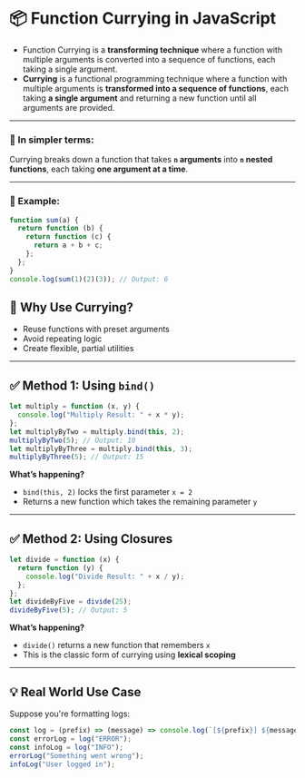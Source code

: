 # 📦 Function Currying in JavaScript
- Function Currying is a **transforming technique** where a function with multiple arguments is converted into a sequence of functions, each taking a single argument.
- **Currying** is a functional programming technique where a function with multiple arguments is **transformed into a sequence of functions**, each taking **a single argument** and returning a new function until all arguments are provided.

---

### 🧠 In simpler terms:
Currying breaks down a function that takes **`n` arguments** into **`n` nested functions**, each taking **one argument at a time**.

---

### 🧪 Example:
```js
function sum(a) {
  return function (b) {
    return function (c) {
      return a + b + c;
    };
  };
}
console.log(sum(1)(2)(3)); // Output: 6
```

## 🧠 Why Use Currying?
- Reuse functions with preset arguments
- Avoid repeating logic
- Create flexible, partial utilities

---

## ✅ Method 1: Using `bind()`
```js
let multiply = function (x, y) {
  console.log("Multiply Result: " + x * y);
};
let multiplyByTwo = multiply.bind(this, 2);
multiplyByTwo(5); // Output: 10
let multiplyByThree = multiply.bind(this, 3);
multiplyByThree(5); // Output: 15
````
**What’s happening?**
* `bind(this, 2)` locks the first parameter `x = 2`
* Returns a new function which takes the remaining parameter `y`

---

## ✅ Method 2: Using **Closures**
```js
let divide = function (x) {
  return function (y) {
    console.log("Divide Result: " + x / y);
  };
};
let divideByFive = divide(25);
divideByFive(5); // Output: 5
```
**What’s happening?**
* `divide()` returns a new function that remembers `x`
* This is the classic form of currying using **lexical scoping**

---

## 💡 Real World Use Case
Suppose you're formatting logs:
```js
const log = (prefix) => (message) => console.log(`[${prefix}] ${message}`);
const errorLog = log("ERROR");
const infoLog = log("INFO");
errorLog("Something went wrong");
infoLog("User logged in");
```
